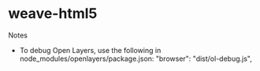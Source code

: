 # weave-html5

Notes
* To debug Open Layers, use the following in node_modules/openlayers/package.json:  "browser": "dist/ol-debug.js",

